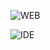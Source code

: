 ![WEB](https://github.com/user-attachments/assets/dc6aad49-90e2-4767-b7b7-b70ac18cc9c7)

![IDE](https://github.com/user-attachments/assets/329b90c0-674c-4ad7-8ccc-087ac5925462)
